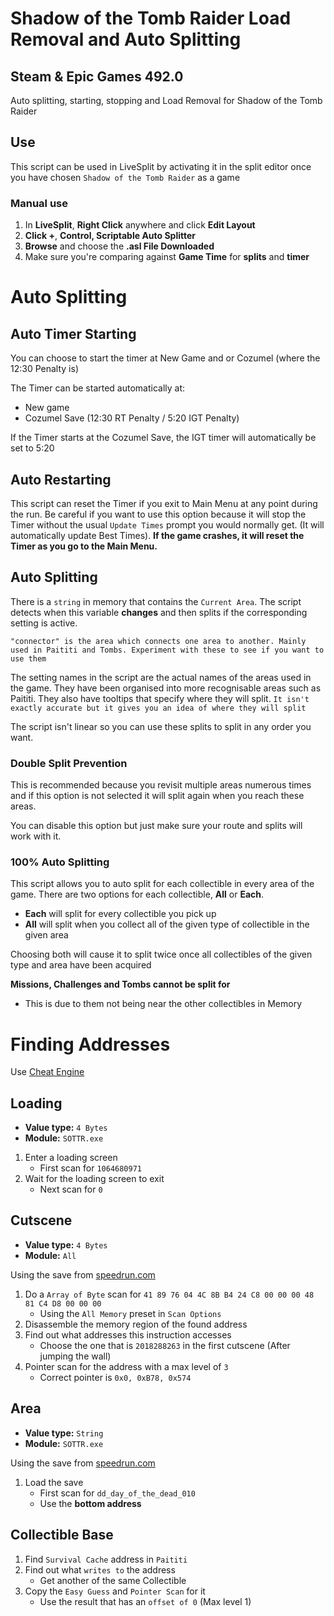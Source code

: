 # Shadow of the Tomb Raider Load Removal and Auto Splitting

## Steam & Epic Games 492.0

Auto splitting, starting, stopping and Load Removal for Shadow of the Tomb Raider

## Use

This script can be used in LiveSplit by activating it in the split editor once you have chosen `Shadow of the Tomb Raider` as a game

### Manual use
1. In **LiveSplit**, **Right Click** anywhere and click **Edit Layout**
2. **Click +**, **Control, Scriptable Auto Splitter**
3. **Browse** and choose the **.asl  File Downloaded**
4. Make sure you're comparing against **Game Time** for **splits** and **timer**

# Auto Splitting
## Auto Timer Starting
You can choose to start the timer at New Game and or Cozumel (where the 12:30 Penalty is)

The Timer can be started automatically at:
 - New game
 - Cozumel Save (12:30 RT Penalty / 5:20 IGT Penalty)
 
 If the Timer starts at the Cozumel Save, the IGT timer will automatically be set to 5:20
   
## Auto Restarting
This script can reset the Timer if you exit to Main Menu at any point during the run. Be careful if you want to use this option because it will stop the Timer without the usual `Update Times` prompt you would normally get. (It will automatically update Best Times). **If the game crashes, it will reset the Timer as you go to the Main Menu.**

## Auto Splitting
There is a `string` in memory that contains the `Current Area`. The script detects when this variable **changes** and then splits if the corresponding setting is active.

`"connector" is the area which connects one area to another. Mainly used in Paititi and Tombs. Experiment with these to see if you want to use them`

The setting names in the script are the actual names of the areas used in the game. They have been organised into more recognisable areas such as Paititi. They also have tooltips that specify where they will split. `It isn't exactly accurate but it gives you an idea of where they will split`

The script isn't linear so you can use these splits to split in any order you want.

### Double Split Prevention
This is recommended because you revisit multiple areas numerous times and if this option is not selected it will split again when you reach these areas.

You can disable this option but just make sure your route and splits will work with it.

### 100% Auto Splitting
This script allows you to auto split for each collectible in every area of the game. There are two options for each collectible, **All** or **Each**.
 - **Each** will split for every collectible you pick up
 - **All** will split when you collect all of the given type of collectible in the given area
 
Choosing both will cause it to split twice once all collectibles of the given type and area have been acquired

**Missions, Challenges and Tombs cannot be split for**
 - This is due to them not being near the other collectibles in Memory

# Finding Addresses

Use [Cheat Engine](https://www.cheatengine.org/)

## Loading
 - **Value type:** `4 Bytes`
 - **Module:** `SOTTR.exe`

1. Enter a loading screen
   - First scan for `1064680971`
2. Wait for the loading screen to exit
   - Next scan for `0`

## Cutscene
 - **Value type:** `4 Bytes`
 - **Module:** `All`

Using the save from [speedrun.com](https://www.speedrun.com/sottr/resources/k0bga)

1. Do a `Array of Byte` scan for `41 89 76 04 4C 8B B4 24 C8 00 00 00 48 81 C4 D8 00 00 00` 
   - Using the `All Memory` preset in `Scan Options`
2. Disassemble the memory region of the found address
3. Find out what addresses this instruction accesses
   - Choose the one that is `2018288263` in the first cutscene (After jumping the wall)
4. Pointer scan for the address with a max level of `3`
   - Correct pointer is `0x0, 0xB78, 0x574`

## Area
 - **Value type:** `String`
 - **Module:** `SOTTR.exe`

Using the save from [speedrun.com](https://www.speedrun.com/sottr/resources/k0bga)

1. Load the save
   - First scan for `dd_day_of_the_dead_010`
   - Use the **bottom address**


## Collectible Base
 1. Find `Survival Cache` address in `Paititi`
 2. Find out what `writes to` the address
    - Get another of the same Collectible
 4. Copy the `Easy Guess` and `Pointer Scan` for it
    - Use the result that has an `offset of 0` (Max level 1)
